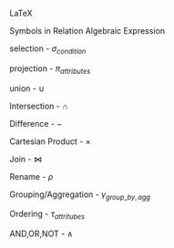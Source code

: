 LaTeX

 Symbols in Relation Algebraic Expression

selection - $\sigma_{condition}$

projection - $\pi_{attributes}$

union - $\cup$

Intersection - $\cap$

Difference - $-$

Cartesian Product - $\times$

Join - $\bowtie$

Rename - $\rho$

Grouping/Aggregation - $\gamma_{group\_by, agg}$

Ordering - $\tau_{attritubes}$

AND,OR,NOT - $\land$